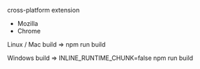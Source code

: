 cross-platform extension
* Mozilla
* Chrome

Linux / Mac build => npm run build

Windows build => INLINE_RUNTIME_CHUNK=false npm run build
